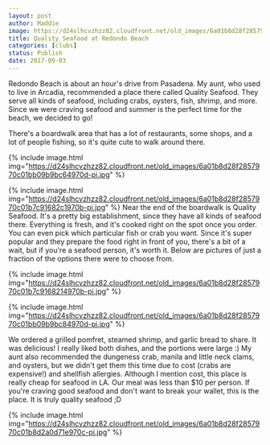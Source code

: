 ```yaml
---
layout: post
author: Maddie
image: https://d24slhcvzhzz82.cloudfront.net/old_images/6a01b8d28f2857970c01b7c91681f7970b-pi.jpg
title: Quality Seafood at Redondo Beach
categories: [clubs]
status: Publish
date: 2017-09-03
---
```


Redondo Beach is about an hour's drive from Pasadena. My aunt, who used to live in Arcadia, recommended a place there called Quality Seafood. They serve all kinds of seafood, including crabs, oysters, fish, shrimp, and more. Since we were craving seafood and summer is the perfect time for the beach, we decided to go!

There's a boardwalk area that has a lot of restaurants, some shops, and a lot of people fishing, so it's quite cute to walk around there.


{% include image.html img="https://d24slhcvzhzz82.cloudfront.net/old_images/6a01b8d28f2857970c01bb09b9bc64970d-pi.jpg" %}

{% include image.html img="https://d24slhcvzhzz82.cloudfront.net/old_images/6a01b8d28f2857970c01b7c91682c1970b-pi.jpg" %}
Near the end of the boardwalk is Quality Seafood. It's a pretty big establishment, since they have all kinds of seafood there. Everything is fresh, and it's cooked right on the spot once you order. You can even pick which particular fish or crab you want. Since it's super popular and they prepare the food right in front of you, there's a bit of a wait, but if you're a seafood person, it's worth it. Below are pictures of just a fraction of the options there were to choose from.


{% include image.html img="https://d24slhcvzhzz82.cloudfront.net/old_images/6a01b8d28f2857970c01b7c9168214970b-pi.jpg" %}

{% include image.html img="https://d24slhcvzhzz82.cloudfront.net/old_images/6a01b8d28f2857970c01bb09b9bc84970d-pi.jpg" %}

We ordered a grilled pomfret, steamed shrimp, and garlic bread to share. It was delicious! I really liked both dishes, and the portions were large :) My aunt also recommended the dungeness crab, manila and little neck clams, and oysters, but we didn't get them this time due to cost (crabs are expensive!) and shellfish allergies. Although I mention cost, this place is really cheap for seafood in LA. Our meal was less than $10 per person. If you're craving good seafood and don't want to break your wallet, this is the place. It is truly quality seafood ;D


{% include image.html img="https://d24slhcvzhzz82.cloudfront.net/old_images/6a01b8d28f2857970c01b8d2a0d71e970c-pi.jpg" %}
